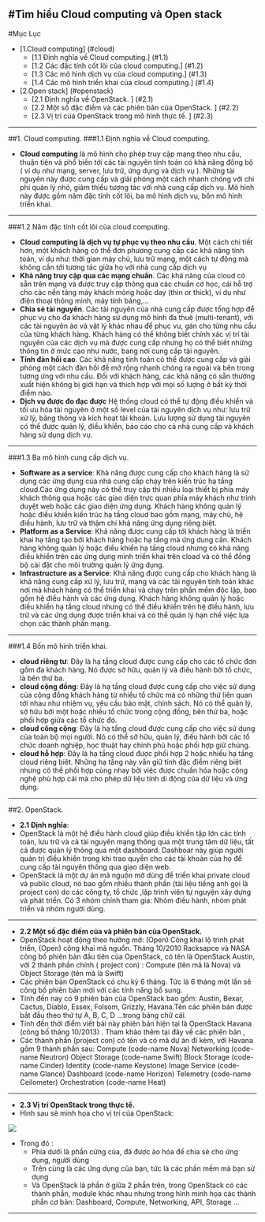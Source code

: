 #Tìm hiểu Cloud computing và Open stack
----
#Mục Lục
* [1.Cloud computing] (#cloud)
  * [1.1 Định nghĩa về Cloud computing.] (#1.1)
  * [1.2 Các đặc tính cốt lõi của cloud computing.] (#1.2)
  * [1.3 Các mô hình dịch vụ của cloud computing.] (#1.3)
  * [1.4 Các mô hình triển khai của cloud computing.] (#1.4)
* [2.Open stack] (#openstack)
  * [2.1 Định nghĩa về OpenStack. ] (#2.1)
  * [2.2 Một số đặc điểm và các phiên bản của OpenStack. ] (#2.2)
  * [2.3 Vị trí của OpenStack trong mô hình thực tế. ] (#2.3)

----
<a name="cloud"></a>
##1. Cloud computing.
<a name="1.1"><a>
###1.1 Định nghĩa về Cloud computing.
* **Cloud computing** là mô hình cho phép truy cập mạng theo nhu cầu, thuận tiện và phổ biến tới các tài nguyên tính toán có khả năng đồng bộ ( ví dụ như mạng, server, lưu trữ, ứng dụng và dịch vụ ). Những tài nguyên này được cung cấp và giải phóng một cách nhanh chóng với chi phí quản lý nhỏ, giảm thiểu tương tác với nhà cung cấp dịch vụ. Mô hình này được gồm năm đặc tính cốt lõi, ba mô hình dịch vụ, bốn mô hình triển khai.

----
<a name="1.2"><a>
###1.2 Năm đặc tính cốt lõi của cloud computing.
* **Cloud computing là dịch vụ tự phục vụ theo nhu cầu**. Một cách chi tiết hơn, một khách hàng có thể đơn phương cung cấp các khả năng tính toán, ví dụ như: thời gian máy chủ, lưu trữ mạng, một cách tự động mà không cần tới tương tác giữa họ với nhà cung cấp dịch vụ
* **Khả năng truy cập qua các mạng chuẩn**. Các khả năng của cloud có sẵn trên mạng và được truy cập thông qua các chuẩn cơ học, cái hỗ trợ cho cảc nền tảng máy khách mỏng hoặc day (thin or thick), ví dụ như điện thoại thông minh, máy tính bảng,...
* **Chia sẻ tài nguyên**. Các tài nguyên của nhà cung cấp được tổng hợp để phục vụ cho đa khách hàng sử dụng mô hình đa thuê (multi-tenant), với các tài nguyên ảo và vật lý khác nhau để phục vu, gán cho từng nhu cầu của từng khách hàng. Khách hàng có thể không biết chính xác vị trí tài nguyên của các dịch vụ mà được cung cấp nhưng họ có thể biết những thông tin ở mức cao như nước, bang nơi cung cấp tài nguyên.
* **Tính đàn hồi cao**. Các khả năng tính toán có thể được cung cấp và giải phóng một cách đàn hồi để mở rộng nhanh chóng ra ngoài và bên trong tương ứng với nhu cầu. Đối với khách hàng, các khả năng có sẵn thường xuất hiện không bị giới hạn và thích hợp với mọi số lượng ở bất kỳ thời 
điểm nào.
* **Dịch vụ được đo đạc được** Hệ thống cloud có thể tự động điều khiển và tối ưu hóa tài nguyên ở một số level của tài nguyên dịch vụ như: lưu trữ xử lý, băng thông và kích hoạt tài khoản. Lưu lượng sử dụng tài nguyên có thể được quản lý, điều khiển, báo cáo cho cả nhà cung cấp và khách hàng sử dụng dịch vụ.

----
<a name="1.3"><a>
###1.3 Ba mô hình cung cấp dịch vụ.
* **Software as a service**: Khả năng được cung cấp cho khách hàng là sử dụng các ứng dụng của nhà cung cấp chạy trên kiến trúc hạ tầng cloud.Các ứng dụng này có thể truy cập thì nhiều loại thiết bị phía máy khách thông qua hoặc các giao diện trực quan phía máy khách như trình duyệt web hoặc các giao diện ứng dụng. Khách hàng không quản lý hoặc điều khiển kiến trúc hạ tầng cloud bao gồm mạng, máy chủ, hệ điều hành, lưu trữ và thậm chí khả năng ứng dụng riêng biệt.
* **Platform as a Service**: Khả năng được cung cấp tới khách hàng là triển khai hạ tầng tạo bởi khách hàng hoặc hạ tầng mà ứng dung cần. Khách hàng không quản lý hoặc điều khiển hạ tầng cloud nhưng có khả năng điều khiển trên các ứng dụng mình triển khai trên cload và có thể đồng bộ cài đặt cho môi trường quản lý ứng dụng.
* **Infrastructure as a Service**: Khả năng được cung cấp cho khách hàng là khả năng cung cấp xử lý, lưu trữ, mạng và các tài nguyên tính toán khác nơi mà khách hàng có thể triển khai và chạy trên phần mềm độc lập, bao gốm hệ điều hành và các ứng dụng. Khách hàng không quản lý hoặc điều khiển hạ tầng cloud nhưng có thể điều khiển trên hệ điều hành, lưu trữ và các ứng dụng được triển khai và có thể quản lý hạn chế việc lựa chọn các thành phần mạng.

----
<a name="1.4"><a>
###1.4 Bốn mô hình triển khai.
* **cloud riêng tư**: Đây là hạ tầng cloud được cung cấp cho các tổ chức đơn gồm đa khách hàng. Nó được sở hữu, quản lý và điều hành bởi tổ chức, là bên thứ ba.
* **cloud cộng đồng**: Đây là hạ tầng cloud được cung cấp cho việc sử dụng của cộng đồng khách hàng từ nhiều tổ chức mà có những thứ liên quan tới nhau như nhiệm vụ, yêu cầu bảo mật, chính sách. Nó có thể quản lý, sở hữu bởi một hoặc nhiều tổ chức trong cộng đồng, bên thứ ba, hoặc phối hợp giữa các tổ chức đó.
* **cloud công cộng**: Đây là hạ tầng cloud được cung cấp cho việc sử dụng của toàn bộ mọi người. Nó có thể sở hữu, quản lý, điều hành bởi các tổ chức doanh nghiệp, học thuật hay chính phủ hoặc phối hợp giữ chúng.
* **cloud hỗ hợp**: Đây là hạ tầng cloud được phối hợp 2 hoặc nhiều hạ tầng cloud riêng biêt. Những hạ tầng này vẫn giữ tính đặc điểm riêng biệt nhưng có thể phối hợp cùng nhay bởi việc được chuẩn hóa hoặc công nghệ phù hợp cái mà cho phép dữ liệu tính di động của dữ liệu và ứng dụng.

----
<a name="openstack"></a>
##2. OpenStack.
<a name="2.1"></a>
* **2.1 Định nghĩa**: 
* OpenStack là một hệ điều hành cloud giúp điều khiển tập lớn các tính toán, lưu trữ và cả tài nguyên mạng thông qua một trung tâm dữ liệu, tất cả được quản lý thông qua một dashboard. Dashboar này giúp người quản trị điều khiển trong khi trao quyền cho các tài khoản của họ để cung cấp tài nguyên thông qua giao diện web.
* OpenStack là một dự án  mã nguồn mở  dùng để triển khai private cloud và public cloud, nó bao gồm nhiều thành phần (tài liệu tiếng anh gọi là project con) do các công ty, tổ chức ,lập trình viên tự nguyện xây dựng và phát triển. Có 3 nhóm chính tham gia: Nhóm điều hành, nhóm phát triển và nhóm người dùng.

----
<a name="2.2"></a>
* **2.2 Một số đặc điểm của và phiên bản của OpenStack.**
* OpenStack hoạt động theo hướng mở: (Open) Công khai lộ trình phát triển, (Open) công khai mã nguồn. Tháng 10/2010 Racksapce và NASA công bố phiên bản đầu tiên của OpenStack, có tên là OpenStack Austin, với 2 thành phần chính ( project con) : Compute (tên mã là Nova) và Object Storage (tên mã là Swift)
* Các phiên bản OpenStack có chu kỳ 6 tháng. Tức là 6 tháng một lần sẽ công bố phiên bản mới với các tính năng bổ sung.
* Tính đến nay có 9 phiên bản của OpenStack bao gồm: Austin, Bexar, Cactus, Diablo, Essex, Folsom, Grizzly, Havana.Tên các phiên bản được bắt đầu theo thứ tự A, B, C, D …trong bảng chữ cái.
* Tính đến thời điểm viết bài này phiên bản hiện tại là OpenStack Havana (công bố tháng 10/2013) . Tham khảo thêm tại đây về các phiên bản ,
* Các thành phần (project con) có tên và có mã dự án đi kèm, với Havana gồm 9 thành phần sau:
   Compute (code-name Nova)
   Networking (code-name Neutron)
   Object Storage (code-name Swift)
   Block Storage (code-name Cinder)
   Identity (code-name Keystone)
   Image Service (code-name Glance)
   Dashboard (code-name Horizon)
   Telemetry (code-name Ceilometer)
   Orchestration (code-name Heat)

----
<a name="2.3"></a>
* **2.3 Vị trí OpenStack trong thực tế.**
* Hình sau sẽ minh họa cho vị trí của OpenStack:

![](https://www.openstack.org/themes/openstack/images/software/openstack-software-diagram.png)
* Trong đó :
  * Phía dưới là phần cứng của, đã được ảo hóa để chia sẻ cho ứng dụng, người dùng
  * Trên cùng là các ứng dụng của bạn, tức là các phần mềm mà bạn sử dụng
  * Và OpenStack là phần ở giữa 2 phần trên, trong OpenStack có các thành phần, module khác nhau nhưng trong hình minh họa các thành phần cơ bản: Dashboard, Compute, Networking, API, Storage …
  
----
